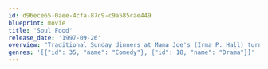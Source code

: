 ```yaml
---
id: d96ece65-0aee-4cfa-87c9-c9a585cae449
blueprint: movie
title: 'Soul Food'
release_date: '1997-09-26'
overview: "Traditional Sunday dinners at Mama Joe's (Irma P. Hall) turn sour when sisters Teri (Vanessa L. Williams), Bird (Nia Long) and Maxine (Vivica A. Fox) start bringing their problems to the dinner table in this ensemble comedy. When tragedy strikes, it's up to grandson Ahmad (Brandon Hammond) to pull the family together and put the soul back into the family's weekly gatherings. Michael Beach, Mekhi P"
genres: '[{"id": 35, "name": "Comedy"}, {"id": 18, "name": "Drama"}]'
---
```

